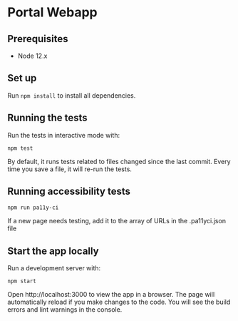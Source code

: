 # Portal Webapp

## Prerequisites

* Node 12.x

## Set up

Run `npm install` to install all dependencies.

## Running the tests

Run the tests in interactive mode with:

`npm test`

By default, it runs tests related to files changed since the last commit. Every time you save a file, it will re-run 
the tests.

## Running accessibility tests

`npm run pa11y-ci`

If a new page needs testing, add it to the array of URLs in the .pa11yci.json file

## Start the app locally

Run a development server with:

`npm start`

Open http://localhost:3000 to view the app in a browser. The page will automatically reload if you make changes to the 
code. You will see the build errors and lint warnings in the console.